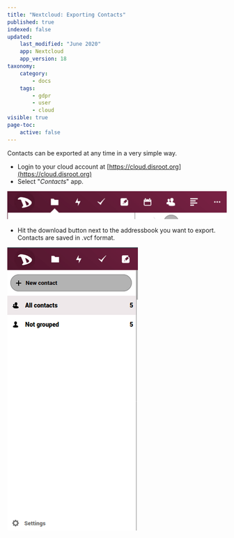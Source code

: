 ```yaml
---
title: "Nextcloud: Exporting Contacts"
published: true
indexed: false
updated:
    last_modified: "June 2020"		
    app: Nextcloud
    app_version: 18
taxonomy:
    category:
        - docs
    tags:
        - gdpr
        - user
        - cloud
visible: true
page-toc:
    active: false
---
```


Contacts can be exported at any time in a very simple way.

  - Login to your cloud account at [https://cloud.disroot.org](https://cloud.disroot.org)
  - Select "*Contacts*" app.

  ![](en/select.gif)

  - Hit the download button next to the addressbook you want to export. Contacts are saved in .vcf format.

  ![](en/export.gif)
